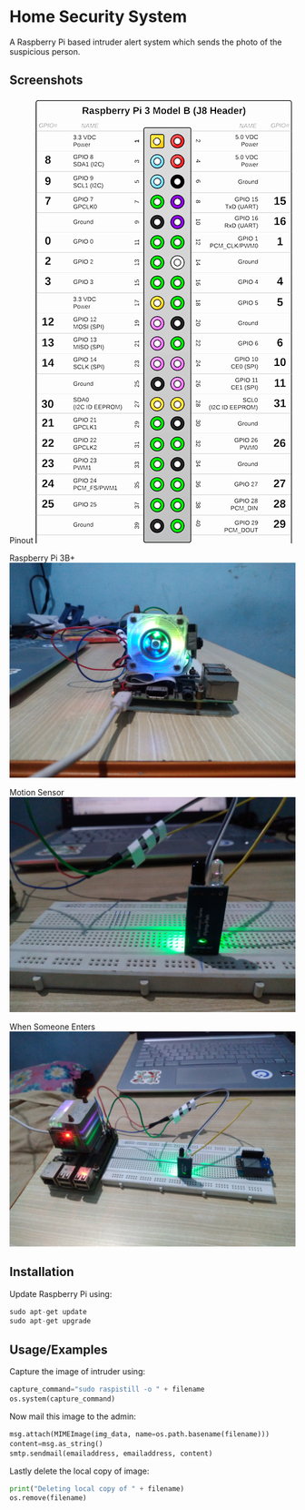 
# Home Security System
A Raspberry Pi based intruder alert system which sends the photo of the suspicious person.



## Screenshots
Pinout
![App Screenshot](https://raw.githubusercontent.com/shaurya121/Home-security-System/main/Screenshots/pinout.png)

Raspberry Pi 3B+
![App Screenshot](https://raw.githubusercontent.com/shaurya121/Home-security-System/main/Screenshots/Rpi.jpg)

Motion Sensor
![App Screenshot](https://raw.githubusercontent.com/shaurya121/Home-security-System/main/Screenshots/motion%20detector.jpg)

When Someone Enters
![App Screenshot](https://raw.githubusercontent.com/shaurya121/Home-security-System/main/Screenshots/active.jpg)
## Installation
Update Raspberry Pi using:
```python
sudo apt-get update
sudo apt-get upgrade
```

    
## Usage/Examples
Capture the image of intruder using:
```python
capture_command="sudo raspistill -o " + filename
os.system(capture_command)
```
Now mail this image to the admin:
```python
msg.attach(MIMEImage(img_data, name=os.path.basename(filename)))
content=msg.as_string()
smtp.sendmail(emailaddress, emailaddress, content)
```
Lastly delete the local copy of image:
```python
print("Deleting local copy of " + filename)
os.remove(filename)
```

